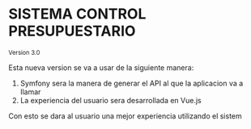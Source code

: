<h1>SISTEMA CONTROL PRESUPUESTARIO</h1>
<small>Version 3.0</small>

<p>Esta nueva version se va a usar de la siguiente manera:</p>
<ol>
    <li>Symfony sera la manera de generar el API al que la aplicacion va a llamar</li>
    <li>La experiencia del usuario sera desarrollada en Vue.js</li>
</ol>
<p>Con esto se dara al usuario una mejor experiencia utilizando el sistem</p>
